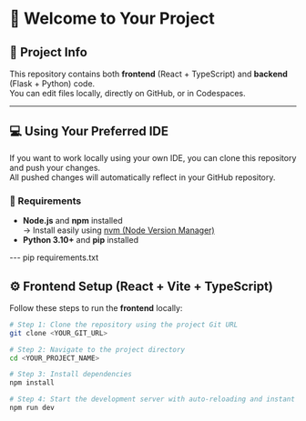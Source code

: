# 🚀 Welcome to Your Project

## 📘 Project Info

This repository contains both **frontend** (React + TypeScript) and **backend** (Flask + Python) code.  
You can edit files locally, directly on GitHub, or in Codespaces.

---

## 💻 Using Your Preferred IDE

If you want to work locally using your own IDE, you can clone this repository and push your changes.  
All pushed changes will automatically reflect in your GitHub repository.

### 🧩 Requirements
- **Node.js** and **npm** installed  
  → Install easily using [nvm (Node Version Manager)](https://github.com/kuldeep456789/SafetySnap)
- **Python 3.10+** and **pip** installed

--- pip requirements.txt

## ⚙️ Frontend Setup (React + Vite + TypeScript)

Follow these steps to run the **frontend** locally:

```bash
# Step 1: Clone the repository using the project Git URL
git clone <YOUR_GIT_URL>

# Step 2: Navigate to the project directory
cd <YOUR_PROJECT_NAME>

# Step 3: Install dependencies
npm install

# Step 4: Start the development server with auto-reloading and instant preview
npm run dev
